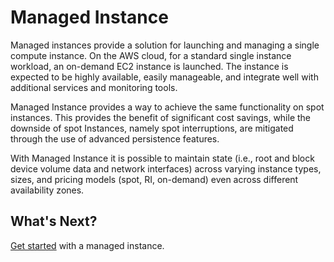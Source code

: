 <meta name="robots" content="noindex">

# Managed Instance

Managed instances provide a solution for launching and managing a single compute instance. On the AWS cloud, for a standard single instance workload, an on-demand EC2 instance is launched. The instance is expected to be highly available, easily manageable, and integrate well with additional services and monitoring tools.

Managed Instance provides a way to achieve the same functionality on spot instances. This provides the benefit of significant cost savings, while the downside of spot Instances, namely spot interruptions, are mitigated through the use of advanced persistence features.

With Managed Instance it is possible to maintain state (i.e., root and block device volume data and network interfaces) across varying instance types, sizes, and pricing models (spot, RI, on-demand) even across different availability zones.

## What's Next?

[Get started](managed-instance/getting-started/) with a managed instance.
